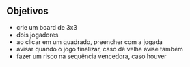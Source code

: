 ## Objetivos

- crie um board de 3x3
- dois jogadores
- ao clicar em um quadrado, preencher com a jogada
- avisar quando o jogo finalizar, caso dê velha avise também
- fazer um risco na sequência vencedora, caso houver

